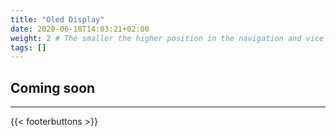 ```yaml
---
title: "Oled Display"
date: 2020-06-18T14:03:21+02:00
weight: 2 # The smaller the higher position in the navigation and vice versa
tags: []
---
```

## Coming soon
---

{{< footerbuttons >}}